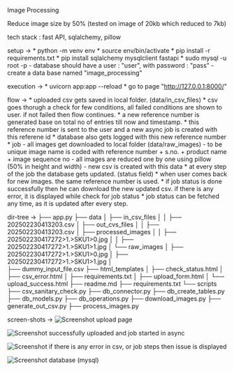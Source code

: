 Image Processing

Reduce image size by 50% (tested on image of 20kb which reduced to 7kb)

tech stack : fast API, sqlalchemy, pillow

setup ->
	* python -m venv env
	* source env/bin/activate
	* pip install -r requirements.txt
	* pip install sqlalchemy mysqlclient fastapi
	* sudo mysql -u root -p
		- database should have a user : "user", with password : "pass"
		- create a data base named "image_processing"

execution -> 
	* uvicorn app:app --reload
	* go to page "http://127.0.0.1:8000/"

flow -> 
	* uploaded csv gets saved in local folder. (data/in_csv_files) 
	* csv goes thorugh a check for few conditions, all failed conditions are shown to user. if not failed then flow continues.
	* a new reference number is generated base on total no of entries till now and timestamp. 
	* this reference number is sent to the user and a new async job is created with this referene id 
	* database also gets logged with this new reference number
	* job 
		- all images get downloaded to local folder (data/raw_images)
		- to be unique image name is coded with reference number + s.no. + product name + image sequence no
		- all images are reduced one by one using pillow (50% in height and width)
		- new csv is created with this data 
	* at every step of the job the database gets updated. (status field)
	* when user comes back for new images. the same reference number is used.
	* if job status is done successfully then he can download the new updated csv. if there is any error, it is displayed while check for job status
	* job status can be fetched any time, as it is updated after every step.

dir-tree ->
	├── app.py
	├── data
	│             ├── in_csv_files
	│             │             ├── 202502230413203.csv
	│             ├── out_cvs_files
	│             │             ├── 202502230413203.csv
	│             ├── processed_images
	│             │             ├── 202502230417272>1.>SKU1>0.jpg
	│             │             ├── 202502230417272>1.>SKU1>1.jpg
	│             └── raw_images
	│                 ├── 202502230417272>1.>SKU1>0.jpg
	│                 ├── 202502230417272>1.>SKU1>1.jpg
	│                 
	├── dummy_input_file.csv
	├── html_templates
	│             ├── check_status.html
	│             ├── csv_error.html
	│             ├── requirements.txt
	│             ├── upload_form.html
	│             └── upload_success.html
	├── readme.md
	├── requirements.txt
	└── scripts
	    ├── csv_sanitary_check.py
	    ├── db_connector.py
	    ├── db_create_tables.py
	    ├── db_models.py
	    ├── db_operations.py
	    ├── download_images.py
	    ├── generate_out_csv.py
	    ├── process_images.py

screen-shots ->
![Screenshot](screenshot/1.jpg)
upload page 

![Screenshot](screenshot/2.jpg)
successfully uploaded and job started in async

![Screenshot](screenshot/3.jpg)
if there is any error in csv, or job steps then issue is displayed

![Screenshot](screenshot/4.jpg)
database (mysql)

	



